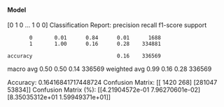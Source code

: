 #### Model
[0 1 0 ... 1 0 0]
Classification Report:
              precision    recall  f1-score   support

           0       0.01      0.84      0.01      1688
           1       1.00      0.16      0.28    334881

    accuracy                           0.16    336569
   macro avg       0.50      0.50      0.14    336569
weighted avg       0.99      0.16      0.28    336569

Accuracy: 0.16416841717448724
Confusion Matrix:
[[  1420    268]
 [281047  53834]]
Confusion Matrix (%):
[[4.21904572e-01 7.96270601e-02]
 [8.35035312e+01 1.59949371e+01]]
